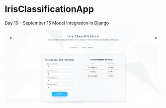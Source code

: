 # IrisClassificationApp
Day 10 - September 15 Model Integration in Django

![UI Image](https://github.com/JurYel/IrisClassificationApp/blob/master/ui-img.png)
